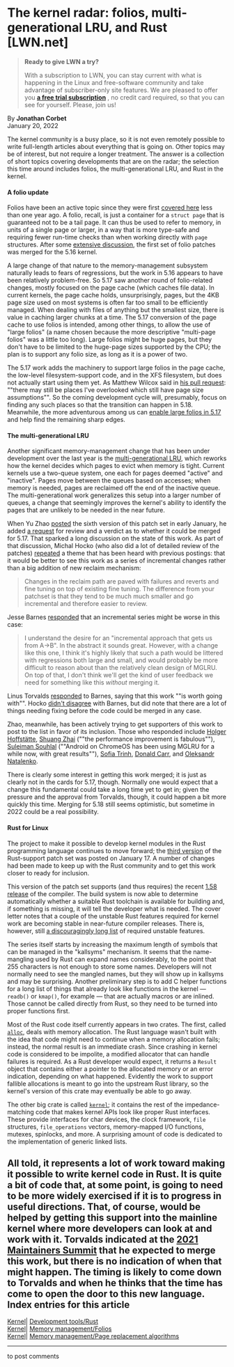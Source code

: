 # The kernel radar: folios, multi-generational LRU, and Rust [LWN.net]

> **Ready to give LWN a try?**
> 
> With a subscription to LWN, you can stay current with what is happening in the Linux and free-software community and take advantage of subscriber-only site features. We are pleased to offer you **[a free trial subscription](https://lwn.net/Promo/nst-trial/claim)** , no credit card required, so that you can see for yourself. Please, join us! 

By **Jonathan Corbet**  
January 20, 2022 

The kernel community is a busy place, so it is not even remotely possible to write full-length articles about everything that is going on. Other topics may be of interest, but not require a longer treatment. The answer is a collection of short topics covering developments that are on the radar; the selection this time around includes folios, the multi-generational LRU, and Rust in the kernel. 

#### A folio update

Folios have been an active topic since they were first [covered here](/Articles/849538/) less than one year ago. A folio, recall, is just a container for a `struct page` that is guaranteed not to be a tail page. It can thus be used to refer to memory, in units of a single page or larger, in a way that is more type-safe and requiring fewer run-time checks than when working directly with `page` structures. After some [extensive discussion](/Articles/868598/), the first set of folio patches was merged for the 5.16 kernel. 

A large change of that nature to the memory-management subsystem naturally leads to fears of regressions, but the work in 5.16 appears to have been relatively problem-free. So 5.17 saw another round of folio-related changes, mostly focused on the page cache (which caches file data). In current kernels, the page cache holds, unsurprisingly, pages, but the 4KB page size used on most systems is often far too small to be efficiently managed. When dealing with files of anything but the smallest size, there is value in caching larger chunks at a time. The 5.17 conversion of the page cache to use folios is intended, among other things, to allow the use of "large folios" (a name chosen because the more descriptive "multi-page folios" was a little too long). Large folios might be huge pages, but they don't have to be limited to the huge-page sizes supported by the CPU; the plan is to support any folio size, as long as it is a power of two. 

The 5.17 work adds the machinery to support large folios in the page cache, the low-level filesystem-support code, and in the XFS filesystem, but does not actually start using them yet. As Matthew Wilcox said in [his pull request](/ml/linux-mm/YdyuuBCe4EPmr3k2@casper.infradead.org/): ""there may still be places I've overlooked which still have page size assumptions"". So the coming development cycle will, presumably, focus on finding any such places so that the transition can happen in 5.18. Meanwhile, the more adventurous among us can [enable large folios in 5.17](/ml/linux-kernel/20220116121822.1727633-1-willy@infradead.org/) and help find the remaining sharp edges. 

#### The multi-generational LRU

Another significant memory-management change that has been under development over the last year is the [multi-generational LRU](/Articles/856931/), which reworks how the kernel decides which pages to evict when memory is tight. Current kernels use a two-queue system, one each for pages deemed "active" and "inactive". Pages move between the queues based on accesses; when memory is needed, pages are reclaimed off the end of the inactive queue. The multi-generational work generalizes this setup into a larger number of queues, a change that seemingly improves the kernel's ability to identify the pages that are unlikely to be needed in the near future. 

When Yu Zhao [posted](/ml/linux-kernel/20220104202227.2903605-1-yuzhao@google.com/) the sixth version of this patch set in early January, he added [a request](/ml/linux-kernel/YdSuSHa/Vjl6bPkg@google.com/) for review and a verdict as to whether it could be merged for 5.17. That sparked a long discussion on the state of this work. As part of that discussion, Michal Hocko (who also did a lot of detailed review of the patches) [repeated](/ml/linux-kernel/YdxTR4+FL08XyFuO@dhcp22.suse.cz/) a theme that has been heard with previous postings: that it would be better to see this work as a series of incremental changes rather than a big addition of new reclaim mechanism: 

> Changes in the reclaim path are paved with failures and reverts and fine tuning on top of existing fine tuning. The difference from your patchset is that they tend to be much much smaller and go incremental and therefore easier to review. 

Jesse Barnes [responded](/ml/linux-kernel/CAJmaN=n=kn9-gC8if5wp8Gfj7uN+QVrX0ex=9JPXC7rPvGf1Qg@mail.gmail.com/) that an incremental series might be worse in this case: 

> I understand the desire for an "incremental approach that gets us from A->B". In the abstract it sounds great. However, with a change like this one, I think it's highly likely that such a path would be littered with regressions both large and small, and would probably be more difficult to reason about than the relatively clean design of MGLRU. On top of that, I don't think we'll get the kind of user feedback we need for something like this *without* merging it. 

Linus Torvalds [responded](/ml/linux-kernel/CAHk-=whAOM+xQm9vMe33qf8X1LX2QQZ7RBgKe_KH2C3LB=6Jdw@mail.gmail.com/) to Barnes, saying that this work ""is worth going with"". Hocko [didn't disagree](/ml/linux-kernel/Yd1et2VFOX4xxgly@dhcp22.suse.cz/) with Barnes, but did note that there are a lot of things needing fixing before the code could be merged in any case. 

Zhao, meanwhile, has been actively trying to get supporters of this work to post to the list in favor of its inclusion. Those who responded include [Holger Hoffstätte](/ml/linux-kernel/ca3a7d27-150d-ed06-c8f8-0c74c4f00667@applied-asynchrony.com/), [Shuang Zhai](/ml/linux-kernel/20220111160455.2773-1-szhai2@cs.rochester.edu/) (""the performance improvement is fabulous""), [Suleiman Souhlal](/ml/linux-kernel/CABCjUKBiECMEgnMaCrfApVbWPgw3UuwNH+-Y9ME+2ogJSm+p-Q@mail.gmail.com/) (""Android on ChromeOS has been using MGLRU for a while now, with great results""), [Sofia Trinh](/ml/linux-kernel/CAMwLHrZi0ZGFsuc74Yj3DErT1zyG2DEudS3ZgPEsexj0XfZJyA@mail.gmail.com/), [Donald Carr](/ml/linux-kernel/e2db335efc02c61f4a4035dd2270e256@chaos-reins.com/), and [Oleksandr Natalenko](/ml/linux-kernel/11900935.O9o76ZdvQC@natalenko.name/). 

There is clearly some interest in getting this work merged; it is just as clearly not in the cards for 5.17, though. Normally one would expect that a change this fundamental could take a long time yet to get in; given the pressure and the approval from Torvalds, though, it could happen a bit more quickly this time. Merging for 5.18 still seems optimistic, but sometime in 2022 could be a real possibility. 

#### Rust for Linux

The project to make it possible to develop kernel modules in the Rust programming language continues to move forward; the [third version](/ml/linux-kernel/20220117053349.6804-1-ojeda@kernel.org/) of the Rust-support patch set was posted on January 17. A number of changes had been made to keep up with the Rust community and to get this work closer to ready for inclusion. 

This version of the patch set supports (and thus requires) the recent [1.58 release](https://blog.rust-lang.org/2022/01/13/Rust-1.58.0.html) of the compiler. The build system is now able to determine automatically whether a suitable Rust toolchain is available for building and, if something is missing, it will tell the developer what is needed. The cover letter notes that a couple of the unstable Rust features required for kernel work are becoming stable in near-future compiler releases. There is, however, still [a discouragingly long list](https://github.com/Rust-for-Linux/linux/issues/2) of required unstable features. 

The series itself starts by increasing the maximum length of symbols that can be managed in the "kallsyms" mechanism. It seems that the name-mangling used by Rust can expand names considerably, to the point that 255 characters is not enough to store some names. Developers will not normally need to see the mangled names, but they will show up in kallsyms and may be surprising. Another preliminary step is to add C helper functions for a long list of things that already look like functions in the kernel — `readb()` or `kmap()`, for example — that are actually macros or are inlined. Those cannot be called directly from Rust, so they need to be turned into proper functions first. 

Most of the Rust code itself currently appears in two crates. The first, called [`alloc`](/ml/linux-kernel/20220117053349.6804-7-ojeda@kernel.org/), deals with memory allocation. The Rust language wasn't built with the idea that code might need to continue when a memory allocation fails; instead, the normal result is an immediate crash. Since crashing in kernel code is considered to be impolite, a modified allocator that can handle failures is required. As a Rust developer would expect, it returns a `Result` object that contains either a pointer to the allocated memory or an error indication, depending on what happened. Evidently the work to support fallible allocations is meant to go into the upstream Rust library, so the kernel's version of this crate may eventually be able to go away. 

The other big crate is called [`kernel`](/ml/linux-kernel/20220117053349.6804-10-ojeda@kernel.org/); it contains the rest of the impedance-matching code that makes kernel APIs look like proper Rust interfaces. These provide interfaces for char devices, the clock framework, `file` structures, `file_operations` vectors, memory-mapped I/O functions, mutexes, spinlocks, and more. A surprising amount of code is dedicated to the implementation of generic linked lists. 

All told, it represents a lot of work toward making it possible to write kernel code in Rust. It is quite a bit of code that, at some point, is going to need to be more widely exercised if it is to progress in useful directions. That, of course, would be helped by getting this support into the mainline kernel where more developers can look at and work with it. Torvalds indicated at the [2021 Maintainers Summit](/Articles/870555/) that he expected to merge this work, but there is no indication of when that might happen. The timing is likely to come down to Torvalds and when he thinks that the time has come to open the door to this new language.  
Index entries for this article  
---  
[Kernel](/Kernel/Index)| [Development tools/Rust](/Kernel/Index#Development_tools-Rust)  
[Kernel](/Kernel/Index)| [Memory management/Folios](/Kernel/Index#Memory_management-Folios)  
[Kernel](/Kernel/Index)| [Memory management/Page replacement algorithms](/Kernel/Index#Memory_management-Page_replacement_algorithms)  
  


* * *

to post comments 
